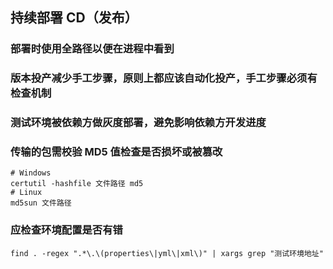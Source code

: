 ## 持续部署 CD（发布）

### 部署时使用全路径以便在进程中看到

### 版本投产减少手工步骤，原则上都应该自动化投产，手工步骤必须有检查机制

### 测试环境被依赖方做灰度部署，避免影响依赖方开发进度

### 传输的包需校验 MD5 值检查是否损坏或被篡改

```shell
# Windows
certutil -hashfile 文件路径 md5
# Linux
md5sun 文件路径
```

### 应检查环境配置是否有错

```shell
find . -regex ".*\.\(properties\|yml\|xml\)" | xargs grep "测试环境地址"
```